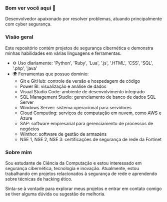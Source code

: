 
### Bom ver você aqui 👋

Desenvolvedor apaixonado por resolver problemas, atuando principalmente com cyber segurança.<br>
### Visão geral<br>
Este repositório contém projetos de segurança cibernética e demonstra minhas habilidades em várias linguagens e ferramentas.<br>


- ⚙️ Uso diariamente: 'Python', 'Ruby', 'Lua', '.js',  '.HTML',  'CSS', 'SQL', '.php', 'java'
- 🌍 Ferramentas que possuo dominio:
  - Git e GitHub: controle de versão e hospedagem de código
   - Power BI: visualização e análise de dados
   - Visual Studio Code: ambiente de desenvolvimento integrado
   - SQL Management Studio: gerenciamento de banco de dados SQL Server
   - Windows Server: sistema operacional para servidores
   - Cloud Computing: serviços de computação em nuvem, como AWS e Azure
   - SAP: software empresarial para gerenciamento de processos de negócios
   - Winthor: software de gestão de armazéns
   - NSE 1, NSE 2, NSE 3: certificações de segurança de rede da Fortinet


### Sobre mim
Sou estudante de Ciência da Computação e estou interessado em segurança cibernética, tecnologia e inovação. Atualmente, estou trabalhando em projetos relacionados à segurança de rede e aprendendo sobre técnicas de hacking ético.



Sinta-se à vontade para explorar meus projetos e entrar em contato comigo se tiver alguma dúvida ou sugestão de melhoria.
